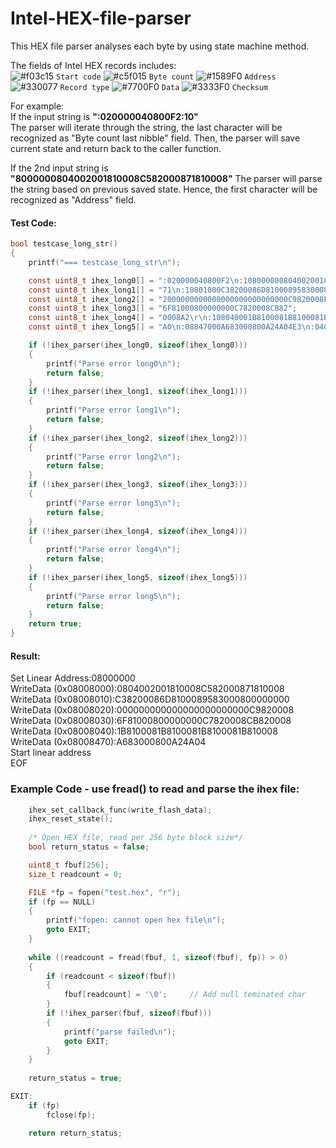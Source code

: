 # Intel-HEX-file-parser

This HEX file parser analyses each byte by using state machine method.

The fields of Intel HEX records includes: <br />
![#f03c15](https://via.placeholder.com/15/f03c15/000000?text=+) `Start code`
![#c5f015](https://via.placeholder.com/15/c5f015/000000?text=+) `Byte count`
![#1589F0](https://via.placeholder.com/15/1589F0/000000?text=+) `Address`
![#330077](https://via.placeholder.com/15/330077/000000?text=+) `Record type`
![#7700F0](https://via.placeholder.com/15/7700F0/000000?text=+) `Data`
![#3333F0](https://via.placeholder.com/15/3333F0/000000?text=+) `Checksum`

For example:<br/>
If the input string is <b>":020000040800F2:10"</b><br/>
The parser will iterate through the string, the last character will be recognized as "Byte count last nibble" field.
Then, the parser will save current state and return back to the caller function.

If the 2nd input string is <b>"8000000804002001810008C582000871810008"</b>
The parser will parse the string based on previous saved state. Hence, the first character will be recognized as "Address" field.

#### Test Code:
```C
bool testcase_long_str()
{
    printf("=== testcase_long_str\n");

    const uint8_t ihex_long0[] = ":020000040800F2\n:108000000804002001810008C582000871810008";
    const uint8_t ihex_long1[] = "71\n:10801000C38200086D8100089583000800000000FD\r\n:1080";
    const uint8_t ihex_long2[] = "2000000000000000000000000000C9820008FD\n:10803000";
    const uint8_t ihex_long3[] = "6F81000800000000C7820008CB82";
    const uint8_t ihex_long4[] = "0008A2\r\n:108040001B8100081B8100081B8100081B810008";
    const uint8_t ihex_long5[] = "A0\n:08847000A683000800A24A04E3\n:04000005080080ED82\n:00000001FF";

    if (!ihex_parser(ihex_long0, sizeof(ihex_long0)))
    {
        printf("Parse error long0\n");
        return false;
    }
    if (!ihex_parser(ihex_long1, sizeof(ihex_long1)))
    {
        printf("Parse error long1\n");
        return false;
    }
    if (!ihex_parser(ihex_long2, sizeof(ihex_long2)))
    {
        printf("Parse error long2\n");
        return false;
    }
    if (!ihex_parser(ihex_long3, sizeof(ihex_long3)))
    {
        printf("Parse error long3\n");
        return false;
    }
    if (!ihex_parser(ihex_long4, sizeof(ihex_long4)))
    {
        printf("Parse error long4\n");
        return false;
    }
    if (!ihex_parser(ihex_long5, sizeof(ihex_long5)))
    {
        printf("Parse error long5\n");
        return false;
    }
    return true;
}
```

#### Result: <br/>
Set Linear Address:08000000 <br/>
WriteData (0x08008000):0804002001810008C582000871810008 <br/>
WriteData (0x08008010):C38200086D8100089583000800000000 <br/>
WriteData (0x08008020):000000000000000000000000C9820008 <br/>
WriteData (0x08008030):6F81000800000000C7820008CB820008 <br/>
WriteData (0x08008040):1B8100081B8100081B8100081B810008 <br/>
WriteData (0x08008470):A683000800A24A04 <br/>
Start linear address <br/>
EOF

### Example Code - use fread() to read and parse the ihex file:
```C
    ihex_set_callback_func(write_flash_data);
    ihex_reset_state();
    
    /* Open HEX file, read per 256 byte block size*/
    bool return_status = false;

    uint8_t fbuf[256];
    size_t readcount = 0;

    FILE *fp = fopen("test.hex", "r");
    if (fp == NULL)
    {
        printf("fopen: cannot open hex file\n");
        goto EXIT;
    }
    
    while ((readcount = fread(fbuf, 1, sizeof(fbuf), fp)) > 0)
    {
        if (readcount < sizeof(fbuf))
        {
            fbuf[readcount] = '\0';     // Add null teminated char
        }
        if (!ihex_parser(fbuf, sizeof(fbuf)))
        {
            printf("parse failed\n");
            goto EXIT;
        }
    }
    
    return_status = true;

EXIT:
    if (fp)
        fclose(fp);

    return return_status;
```
